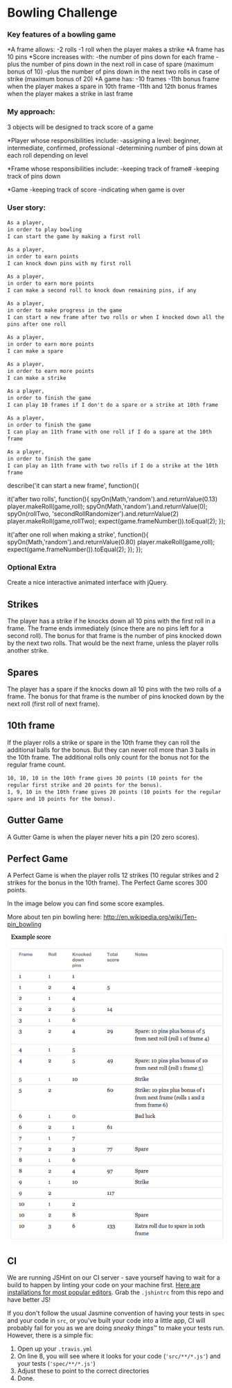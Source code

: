 
Bowling Challenge
=================

### Key features of a bowling game

*A frame allows:
 -2 rolls
 -1 roll when the player makes a strike
*A frame has 10 pins
*Score increases with:
 -the number of pins down for each frame
 -plus the number of pins down in the next roll in case of spare (maximum bonus of 10)
 -plus the number of pins down in the next two rolls in case of strike (maximum bonus of 20)
 *A game has:
  -10 frames
  -11th bonus frame when the player makes a spare in 10th frame
  -11th and 12th bonus frames when the player makes a strike in last frame

### My approach:

3 objects will be designed to track score of a game

*Player whose responsibilities include:
  -assigning a level: beginner, intermediate, confirmed, professional
  -determining number of pins down at each roll depending on level

*Frame whose responsibilities include:
  -keeping track of frame#
  -keeping track of pins down

*Game
-keeping track of score
-indicating when game is over

### User story:

```
As a player,
in order to play bowling
I can start the game by making a first roll
```

```
As a player,
in order to earn points
I can knock down pins with my first roll
```

```
As a player,
in order to earn more points
I can make a second roll to knock down remaining pins, if any
```

```
As a player,
in order to make progress in the game
I can start a new frame after two rolls or when I knocked down all the pins after one roll
```

```
As a player,
in order to earn more points
I can make a spare
```

```
As a player,
in order to earn more points
I can make a strike
```

```
As a player,
in order to finish the game
I can play 10 frames if I don't do a spare or a strike at 10th frame
```

```
As a player,
in order to finish the game
I can play an 11th frame with one roll if I do a spare at the 10th frame
```

```
As a player,
in order to finish the game
I can play an 11th frame with two rolls if I do a strike at the 10th frame
```

describe('it can start a new frame', function(){

  it('after two rolls', function(){
    spyOn(Math,'random').and.returnValue(0.13)
    player.makeRoll(game,roll);
    spyOn(Math,'random').and.returnValue(0);
    spyOn(rollTwo, 'secondRollRandomizer').and.returnValue(2)
    player.makeRoll(game,rollTwo);
    expect(game.frameNumber()).toEqual(2);
  });

  it('after one roll when making a strike', function(){
    spyOn(Math,'random').and.returnValue(0.80)
    player.makeRoll(game,roll);
    expect(game.frameNumber()).toEqual(2);
  });
});

### Optional Extra

Create a nice interactive animated interface with jQuery.

## Strikes

The player has a strike if he knocks down all 10 pins with the first roll in a frame. The frame ends immediately (since there are no pins left for a second roll). The bonus for that frame is the number of pins knocked down by the next two rolls. That would be the next frame, unless the player rolls another strike.

## Spares

The player has a spare if the knocks down all 10 pins with the two rolls of a frame. The bonus for that frame is the number of pins knocked down by the next roll (first roll of next frame).

## 10th frame

If the player rolls a strike or spare in the 10th frame they can roll the additional balls for the bonus. But they can never roll more than 3 balls in the 10th frame. The additional rolls only count for the bonus not for the regular frame count.

    10, 10, 10 in the 10th frame gives 30 points (10 points for the regular first strike and 20 points for the bonus).
    1, 9, 10 in the 10th frame gives 20 points (10 points for the regular spare and 10 points for the bonus).

## Gutter Game

A Gutter Game is when the player never hits a pin (20 zero scores).

## Perfect Game

A Perfect Game is when the player rolls 12 strikes (10 regular strikes and 2 strikes for the bonus in the 10th frame). The Perfect Game scores 300 points.

In the image below you can find some score examples.

More about ten pin bowling here: http://en.wikipedia.org/wiki/Ten-pin_bowling

![Ten Pin Score Example](images/example_ten_pin_scoring.png)

CI
--

We are running JSHint on our CI server - save yourself having to wait for a build to happen by linting your code on your machine first. [Here are installations for most popular editors](http://jshint.com/install/). Grab the `.jshintrc` from this repo and have better JS!

If you don't follow the usual Jasmine convention of having your tests in `spec` and your code in `src`, or you've built your code into a little app, CI will probably fail for you as we are doing *sneaky things*&trade; to make your tests run. However, there is a simple fix:

1. Open up your `.travis.yml`
2. On line 8, you will see where it looks for your code (`'src/**/*.js'`) and your tests (`'spec/**/*.js'`)
3. Adjust these to point to the correct directories
4. Done.
